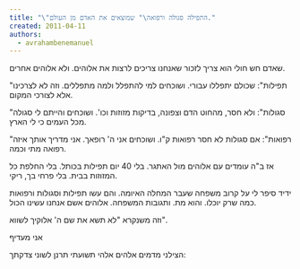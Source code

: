 ```yaml
---
title: "\"התפילה סגולה ורפואה\" שמוצאים את האדם מן העולם."
created: 2011-04-11
authors: 
  - avrahambenemanuel
---
```


שאדם חש חולי הוא צריך לזכור שאנחנו צריכים לרצות את אלוהים. ולא אלוהים אחרים.

"תפילות": שכולם יתפללו עבורי. ושוכחים למי להתפלל ולמה מתפללים. וזה לא לצרכינו אלא לצורכי המקום.

"סגולות": ולא חסר, מהחוט הדם וצפונה, בדיקות מזוזות וכו'. ושוכחים והייתם לי סגולה מכל העמים כי לי הארץ.

"רפואות": אם סגולות לא חסר רפואות ק"ו. ושוכחים אני ה' רופאך. אני מדריך אותך איזה רפואה מתי וכמה.

אז ב"ה עומדים עם אלוהים מול האתגר. בלי 40 יום תפילות בכותל. בלי החלפת כל המזוזות בבית. בלי פרחי בך, ריקי.

ידיד סיפר לי על קרוב משפחה שעבר המחלה האיומה. והם עשו תפילות וסגולות ורפואות כמה שרק יוכלו. והוא מת. ותגובות המשפחה. אלוהים אשם אנחנו עשינו הכול.

וזה משנקרא "לא תשא את שם ה' אלוקיך לשווא".

אני מעדיף

הצילני מדמים אלהים אלהי תשועתי תרנן לשוני צדקתך:
